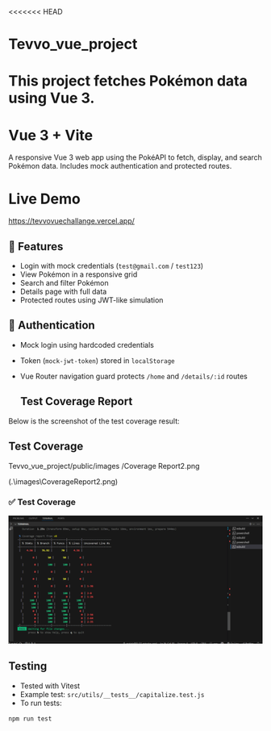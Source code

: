 <<<<<<< HEAD
# Tevvo_vue_project
This project fetches Pokémon data using Vue 3.
=======
# Vue 3 + Vite

A responsive Vue 3 web app using the PokéAPI to fetch, display, and search Pokémon data. Includes mock authentication and protected routes.
# Live Demo
https://tevvovuechallange.vercel.app/
## 🚀 Features
- Login with mock credentials (`test@gmail.com` / `test123`)
- View Pokémon in a responsive grid
- Search and filter Pokémon
- Details page with full data
- Protected routes using JWT-like simulation
  

## 🔐 Authentication
- Mock login using hardcoded credentials
- Token (`mock-jwt-token`) stored in `localStorage`
- Vue Router navigation guard protects `/home` and `/details/:id` routes

  ## Test Coverage Report

Below is the screenshot of the test coverage result:
##  Test Coverage
Tevvo_vue_project/public/images
/Coverage Report2.png


(.\images\CoverageReport2.png)

  ### ✅ Test Coverage

[![Coverage Report](public/images/Coverage%20Report2.png)](public/images/Coverage%20Report2.png)

## Testing
- Tested with Vitest
- Example test: `src/utils/__tests__/capitalize.test.js`
- To run tests:
```bash
npm run test
 
